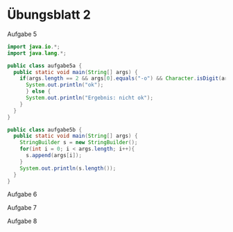 Übungsblatt 2
==============

Aufgabe 5

```java
import java.io.*;
import java.lang.*;

public class aufgabe5a {
  public static void main(String[] args) {
    if(args.length == 2 && args[0].equals("-o") && Character.isDigit(args[1].charAt(0))) {
      System.out.println("ok");
      } else {
      System.out.println("Ergebnis: nicht ok");
    }
  }
}

```
```java
public class aufgabe5b {
  public static void main(String[] args) {
    StringBuilder s = new StringBuilder();
    for(int i = 0; i < args.length; i++){
      s.append(args[i]);
    }
    System.out.println(s.length());
  }
}
```

Aufgabe 6

Aufgabe 7

Aufgabe 8

